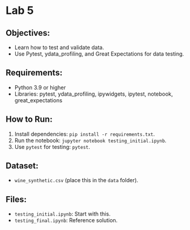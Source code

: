 # Lab 5

## Objectives:
- Learn how to test and validate data.
- Use Pytest, ydata_profiling, and Great Expectations for data testing.

## Requirements:
- Python 3.9 or higher
- Libraries: pytest, ydata_profiling, ipywidgets, ipytest, notebook, great_expectations

## How to Run:
1. Install dependencies: `pip install -r requirements.txt`.
2. Run the notebook: `jupyter notebook testing_initial.ipynb`.
3. Use `pytest` for testing: `pytest`.

## Dataset:
- `wine_synthetic.csv` (place this in the `data` folder).

## Files:
- `testing_initial.ipynb`: Start with this.
- `testing_final.ipynb`: Reference solution.
